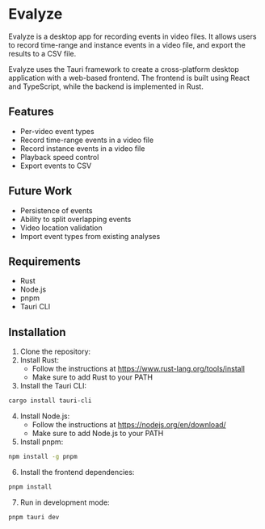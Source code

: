 # Evalyze

Evalyze is a desktop app for recording events in video files. It allows users
to record time-range and instance events in a video file, and export the results to a CSV file.

Evalyze uses the Tauri framework to create a cross-platform desktop application with a web-based frontend. The frontend
is built using React and TypeScript, while the backend is implemented in Rust.

## Features

- Per-video event types
- Record time-range events in a video file
- Record instance events in a video file
- Playback speed control
- Export events to CSV

## Future Work

- Persistence of events
- Ability to split overlapping events
- Video location validation
- Import event types from existing analyses

## Requirements

- Rust
- Node.js
- pnpm
- Tauri CLI

## Installation

1. Clone the repository:
2. Install Rust:
    - Follow the instructions at https://www.rust-lang.org/tools/install
    - Make sure to add Rust to your PATH
3. Install the Tauri CLI:

```bash
cargo install tauri-cli
```

4. Install Node.js:
    - Follow the instructions at https://nodejs.org/en/download/
    - Make sure to add Node.js to your PATH
5. Install pnpm:

```bash
npm install -g pnpm
```

6. Install the frontend dependencies:

```bash
pnpm install
```

7. Run in development mode:

```bash
pnpm tauri dev
```
